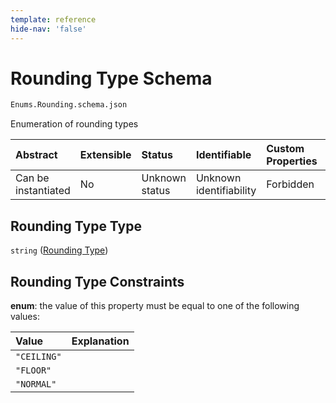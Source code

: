 ```yaml
---
template: reference
hide-nav: 'false'
---
```


# Rounding Type Schema

```txt
Enums.Rounding.schema.json
```

Enumeration of rounding types

| Abstract            | Extensible | Status         | Identifiable            | Custom Properties | Additional Properties | Access Restrictions | Defined In                                                                   |
| :------------------ | :--------- | :------------- | :---------------------- | :---------------- | :-------------------- | :------------------ | :--------------------------------------------------------------------------- |
| Can be instantiated | No         | Unknown status | Unknown identifiability | Forbidden         | Allowed               | none                | [Rounding.schema.json](../enums/Rounding.schema.json "open original schema") |

## Rounding Type Type

`string` ([Rounding Type](rounding.md))

## Rounding Type Constraints

**enum**: the value of this property must be equal to one of the following values:

| Value       | Explanation |
| :---------- | :---------- |
| `"CEILING"` |             |
| `"FLOOR"`   |             |
| `"NORMAL"`  |             |
